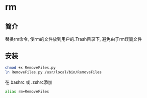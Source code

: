 # rm

## 简介
替换rm命令, 使rm的文件放到用户的.Trash目录下, 避免由于rm误删文件

## 安装

``` bash
chmod +x RemoveFiles.py
ln RemoveFiles.py /usr/local/bin/RemoveFiles
```

在.bashrc 或 .zshrc添加
``` bash
alias rm=RemoveFiles
```
